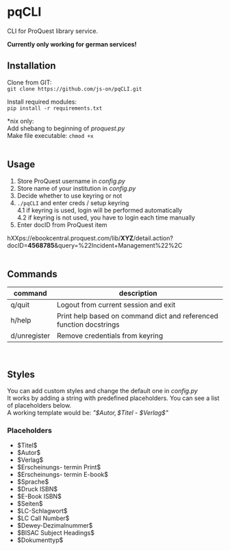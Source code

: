 pqCLI
===
CLI for ProQuest library service.

**Currently only working for german services!**

## Installation
Clone from GIT:<br>
`git clone https://github.com/js-on/pqCLI.git`

Install required modules:<br>
`pip install -r requirements.txt`

*nix only:<br>
Add shebang to beginning of *proquest.py*<br>
Make file executable: `chmod +x `
<br><br>

## Usage
1. Store ProQuest username in *config.py*
2. Store name of your institution in *config.py*
3. Decide whether to use keyring or not
4. `./pqCLI` and enter creds / setup keyring<br>
4.1 if keyring is used, login will be performed automatically<br>
4.2 if keyring is not used, you have to login each time manually<br>
5. Enter docID from ProQuest item

hXXps://ebookcentral.proquest.com/lib/**XYZ**/detail.action?docID=**4568785**&query=%22Incident+Management%22%2C
<br><br>

## Commands
| command      | description                                                         |
| ------------ | ------------------------------------------------------------------- |
| q/quit       | Logout from current session and exit                                |
| h/help       | Print help based on command dict and referenced function docstrings |
| d/unregister | Remove credentials from keyring                                     |
<br>

## Styles
You can add custom styles and change the default one in *config.py*<br>
It works by adding a string with predefined placeholders. You can see a list of placeholders below.<br>
A working template would be: *"\$Autor$, \$Titel$ - \$Verlag$"*

### Placeholders
- \$Titel$
- \$Autor$
- \$Verlag$
- \$Erscheinungs- termin Print$
- \$Erscheinungs- termin E-book$
- \$Sprache$
- \$Druck ISBN$
- \$E-Book ISBN$
- \$Seiten$
- \$LC-Schlagwort$
- \$LC Call Number$
- \$Dewey-Dezimalnummer$
- \$BISAC Subject Headings$
- \$Dokumenttyp$
